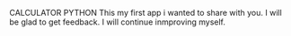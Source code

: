 CALCULATOR PYTHON 
This my first app i wanted to share with you. I will be glad to get feedback. I will continue inmproving myself.